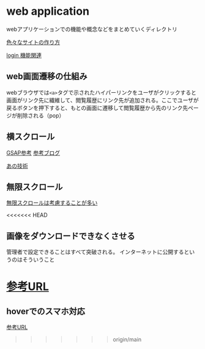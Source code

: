 # web application

webアプリケーションでの機能や概念などをまとめていくディレクトリ

[色々なサイトの作り方](https://commte.net/4266)

[login 機能関連](./login.md)


## web画面遷移の仕組み

webブラウザでは`<a>`タグで示されたハイパーリンクをユーザがクリックすると画面がリンク先に繊維して、閲覧履歴にリンク先が追加される。ここでユーザが戻るボタンを押下すると、もとの画面に遷移して閲覧履歴から先のリンク先ページが削除される（pop）


## 横スクロール

[GSAP参考](https://codepen.io/GreenSock/pen/YzygYvM)
[参考ブログ](https://img-flow.com/blog/coding/animation/yokoscroll/)

[あの技術](https://qiita.com/dorarep/items/4dc8bf1684de674abaca)

## 無限スクロール

[無限スクロールは考慮することが多い](https://blog.ojisan.io/i-hate-infinite-scroll/)

<<<<<<< HEAD
## 画像をダウンロードできなくさせる

管理者で設定できることはすべて突破される。
インターネットに公開するというのはそういうこと

[参考URL](https://qiita.com/shisama/items/be0e432711de359598ed)
=======
## hoverでのスマホ対応

[参考URL](https://pengi-n.co.jp/blog/hover/)
>>>>>>> origin/main
